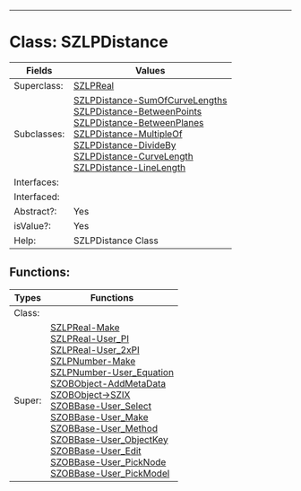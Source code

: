 ---------

# Class:	SZLPDistance

| Fields | Values |
| --------- | --------- |
| Superclass: | [SZLPReal](SZLPReal.html) |
| Subclasses: | [SZLPDistance-SumOfCurveLengths](SZLPDistance-SumOfCurveLengths.html) <br> [SZLPDistance-BetweenPoints](SZLPDistance-BetweenPoints.html) <br> [SZLPDistance-BetweenPlanes](SZLPDistance-BetweenPlanes.html) <br> [SZLPDistance-MultipleOf](SZLPDistance-MultipleOf.html) <br> [SZLPDistance-DivideBy](SZLPDistance-DivideBy.html) <br> [SZLPDistance-CurveLength](SZLPDistance-CurveLength.html) <br> [SZLPDistance-LineLength](SZLPDistance-LineLength.html) |
| Interfaces: |  |
| Interfaced: |  |
| Abstract?: | Yes |
| isValue?: | Yes |
| Help: | SZLPDistance Class |


## Functions:

| Types | Functions |
| --------- | --------- |
| Class: |  |
| Super: | [SZLPReal-Make](SZLPReal.html) <br> [SZLPReal-User_PI](SZLPReal.html) <br> [SZLPReal-User_2xPI](SZLPReal.html) <br> [SZLPNumber-Make](SZLPNumber.html) <br> [SZLPNumber-User_Equation](SZLPNumber.html) <br> [SZOBObject-AddMetaData](SZOBObject.html) <br> [SZOBObject->SZIX](SZOBObject.html) <br> [SZOBBase-User_Select](SZOBBase.html) <br> [SZOBBase-User_Make](SZOBBase.html) <br> [SZOBBase-User_Method](SZOBBase.html) <br> [SZOBBase-User_ObjectKey](SZOBBase.html) <br> [SZOBBase-User_Edit](SZOBBase.html) <br> [SZOBBase-User_PickNode](SZOBBase.html) <br> [SZOBBase-User_PickModel](SZOBBase.html) |


